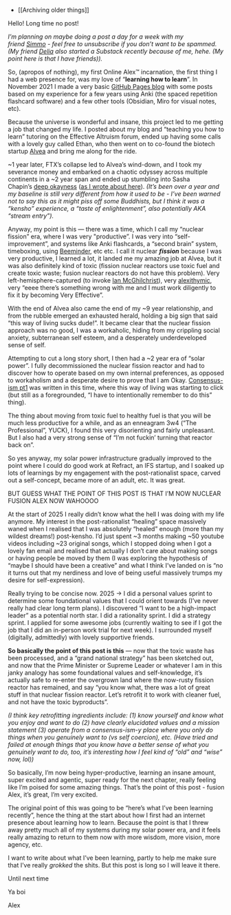 - [[Archiving older things]]


Hello! Long time no post!

_I’m planning on maybe doing a post a day for a week with my friend [Simmo](https://simmosimpson.substack.com/) - feel free to unsubscribe if you don’t want to be spammed. (My friend [Delia](https://deliaburgess.substack.com/p/reason-for-being) also started a Substack recently because of me, hehe. (My point here is that I have friends))._

So, (apropos of nothing), my first Online Alex™️ incarnation, the first thing I had a web presence for, was my love of “**learning how to learn**”. In November 2021 I made a very basic [GitHub Pages blog](https://github.com/alexanderklarge/alex-cayman-theme/tree/main/_posts) with some posts based on my experience for a few years using Anki (the spaced repetition flashcard software) and a few other tools (Obsidian, Miro for visual notes, etc).

Because the universe is wonderful and insane, this project led to me getting a job that changed my life. I posted about my blog and “teaching you how to learn” tutoring on the Effective Altruism forum, ended up having some calls with a lovely guy called Ethan, who then went on to co-found the biotech startup [Alvea](https://www.alvea.bio/alvea-set-the-record-for-the-fastest-startup-to-take-a-new-drug-into-a-phase-1-clinical-trial-from-founding-to-first-in-human-date/) and bring me along for the ride.

~1 year later, FTX’s collapse led to Alvea’s wind-down, and I took my severance money and embarked on a chaotic odyssey across multiple continents in a ~2 year span and ended up stumbling into Sasha Chapin’s [deep okayness](https://sashachapin.substack.com/p/how-i-attained-persistent-self-love) ([as I wrote about here](https://alexislearning.substack.com/p/consensus-ism-part-2)). _(It’s been over a year and my baseline is still very different from how it used to be - I’ve been warned not to say this as it might piss off some Buddhists, but I think it was a “kensho” experience, a “taste of enlightenment”, also potentially AKA “stream entry”)._

Anyway, my point is this — there was a time, which I call my “nuclear fission” era, where I was very "productive”. I was very into “self-improvement”, and systems like Anki flashcards, a “second brain” system, timeboxing, using [Beeminder](https://www.beeminder.com/alexanderklarge), etc etc. I call it nuclear _**fission**_ because I was very productive, I learned a lot, it landed me my amazing job at Alvea, but it was also definitely kind of toxic (fission nuclear reactors use toxic fuel and create toxic waste; fusion nuclear reactors do not have this problem). Very left-hemisphere-captured (to invoke [Ian McGhilchrist](https://innerwilds.blog/p/solving-mcgilchrists-big-problem)), very [alexithymic](https://www.animiapp.com/#manifesto), very “eeee there’s something wrong with me and I must work diligently to fix it by becoming Very Effective”.

With the end of Alvea also came the end of my ~9 year relationship, and from the rubble emerged an exhausted herald, holding a big sign that said “this way of living sucks dude!”. It became clear that the nuclear fission approach was no good, I was a workaholic, hiding from my crippling social anxiety, subterranean self esteem, and a desperately underdeveloped sense of self.

Attempting to cut a long story short, I then had a ~2 year era of “solar power”. I fully decommissioned the nuclear fission reactor and had to discover how to operate based on my own internal preferences, as opposed to workaholism and a desperate desire to prove that I am Okay. [Consensus-ism pt1](https://alexislearning.substack.com/p/consensus-ism-part-1) was written in this time, where this way of living was starting to click (but still as a foregrounded, “I have to intentionally remember to do this” thing).

The thing about moving from toxic fuel to healthy fuel is that you will be much less productive for a while, and as an enneagram 3w4 (“The Professional”, YUCK), I found this very disorienting and fairly unpleasant. But I also had a very strong sense of “I’m not fuckin’ turning that reactor back on”.

So yes anyway, my solar power infrastructure gradually improved to the point where I could do good work at Refract, an IFS startup, and I soaked up lots of learnings by my engagement with the post-rationalist space, carved out a self-concept, became more of an adult, etc. It was great.

BUT GUESS WHAT THE POINT OF THIS POST IS THAT I’M NOW NUCLEAR FUSION ALEX NOW WAHOOOO

At the start of 2025 I really didn’t know what the hell I was doing with my life anymore. My interest in the post-rationalist “healing” space massively waned when I realised that I was absolutely “healed” enough (more than my wildest dreams!) post-kensho. I’d just spent ~3 months making ~50 youtube videos including ~23 original songs, which I stopped doing when I got a lovely fan email and realised that actually I don’t care about making songs or having people be moved by them (I was exploring the hypothesis of “maybe I should have been a creative” and what I think I’ve landed on is “no it turns out that my nerdiness and love of being useful massively trumps my desire for self-expression).

Really trying to be concise now. 2025 → I did a personal values sprint to determine some foundational values that I could orient towards (I’ve never really had clear long term plans). I discovered “I want to be a high-impact leader” as a potential north star. I did a rationality sprint. I did a strategy sprint. I applied for some awesome jobs (currently waiting to see if I got the job that I did an in-person work trial for next week). I surrounded myself (digitally, admittedly) with lovely supportive friends.

**So basically the point of this post is this** — now that the toxic waste has been processed, and a “grand national strategy” has been sketched out, and now that the Prime Minister or Supreme Leader or whatever I am in this janky analogy has some foundational values and self-knowledge, it’s actually safe to re-enter the overgrown land where the now-rusty fission reactor has remained, and say “you know what, there was a lot of great stuff in that nuclear fission reactor. Let’s retrofit it to work with cleaner fuel, and not have the toxic byproducts”.

_(I think key retrofitting ingredients include: (1) know yourself and know what you enjoy and want to do (2) have clearly elucidated values and a mission statement (3) operate from a consensus-ism-y place where you only do things when you genuinely want to (vs self coercion), etc. (Have tried and failed at enough things that you know have a better sense of what you genuinely want to do, too, it’s interesting how I feel kind of “old” and “wise” now, lol))_

So basically, I’m now being hyper-productive, learning an insane amount, super excited and agentic, super ready for the next chapter, really feeling like I’m poised for some amazing things. That’s the point of this post - fusion Alex, it’s great, I’m very excited.

The original point of this was going to be “here’s what I’ve been learning recently”, hence the thing at the start about how I first had an internet presence about learning how to learn. Because the point is that I threw away pretty much all of my systems during my solar power era, and it feels really amazing to return to them now with more wisdom, more vision, more agency, etc.

I want to write about what I’ve been learning, partly to help me make sure that I’ve really _grokked_ the shits. But this post is long so I will leave it there.

Until next time

Ya boi

Alex